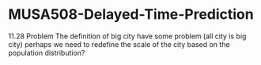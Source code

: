 # MUSA508-Delayed-Time-Prediction

11.28 Problem
The definition of big city have some problem (all city is big city)
perhaps we need to redefine the scale of the city based on the population distribution?
